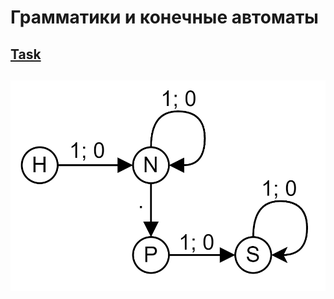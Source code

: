 # Грамматики и конечные автоматы
## [Task](https://vk.com/wall-198363309_379)
## ![States diagram](image.png)